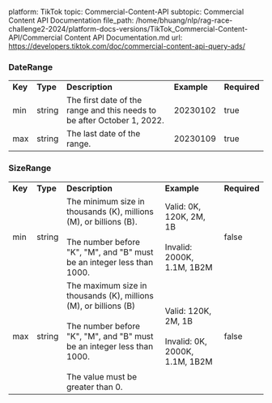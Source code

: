 platform: TikTok
topic: Commercial-Content-API
subtopic: Commercial Content API Documentation
file_path: /home/bhuang/nlp/rag-race-challenge2-2024/platform-docs-versions/TikTok_Commercial-Content-API/Commercial Content API Documentation.md
url: https://developers.tiktok.com/doc/commercial-content-api-query-ads/

### DateRange

|     |     |     |     |     |
| --- | --- | --- | --- | --- |
| **Key** | **Type** | **Description** | **Example** | **Required** |
| min | string | The first date of the range and this needs to be after October 1, 2022. | 20230102 | true |
| max | string | The last date of the range. | 20230109 | true |

### SizeRange

|     |     |     |     |     |
| --- | --- | --- | --- | --- |
| **Key** | **Type** | **Description** | **Example** | **Required** |
| min | string | The minimum size in thousands (K), millions (M), or billions (B).<br><br>The number before "K", "M", and "B" must be an integer less than 1000. | Valid: 0K, 120K, 2M, 1B<br><br>Invalid: 2000K, 1.1M, 1B2M | false |
| max | string | The maximum size in thousands (K), millions (M), or billions (B)<br><br>The number before "K", "M", and "B" must be an integer less than 1000.<br><br>The value must be greater than 0. | Valid: 120K, 2M, 1B<br><br>Invalid: 0K, 2000K, 1.1M, 1B2M | false |